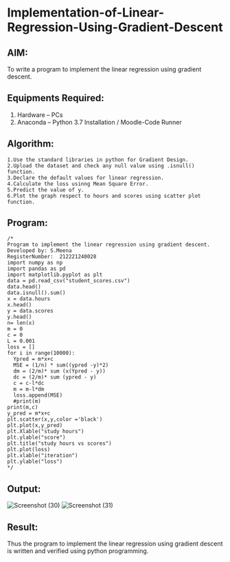 # Implementation-of-Linear-Regression-Using-Gradient-Descent

## AIM:
To write a program to implement the linear regression using gradient descent.

## Equipments Required:
1. Hardware – PCs
2. Anaconda – Python 3.7 Installation / Moodle-Code Runner

## Algorithm:
```
1.Use the standard libraries in python for Gradient Design.
2.Upload the dataset and check any null value using .isnull() function.
3.Declare the default values for linear regression.
4.Calculate the loss usinng Mean Square Error.
5.Predict the value of y.
6.Plot the graph respect to hours and scores using scatter plot function.
```

## Program:
```
/*
Program to implement the linear regression using gradient descent.
Developed by: S.Meena
RegisterNumber:  212221240028
import numpy as np
import pandas as pd 
import matplotlib.pyplot as plt
data = pd.read_csv("student_scores.csv")
data.head()
data.isnull().sum()
x = data.hours
x.head()
y = data.scores
y.head()
n= len(x)
m = 0
c = 0
L = 0.001
loss = []
for i in range(10000):
  Ypred = m*x+c
  MSE = (1/n) * sum((ypred -y)*2)
  dm = (2/m)* sum (x(Ypred - y))
  dc = (2/m)* sum (ypred - y)
  c = c-l*dc
  m = m-l*dm
  loss.append(MSE)
  #print(m)
print(m,c)
y_pred = m*x+c 
plt.scatter(x,y,color ='black')
plt.plot(x,y_pred)
plt.Xlable("study hours")
plt.ylable("score")
plt.title("study hours vs scores")
plt.plot(loss)
plt.xlable("iteration")
plt.ylable("loss")
*/
```

## Output:
![Screenshot (30)](https://user-images.githubusercontent.com/94677128/163543296-af66540f-6b43-4c33-a9f6-3b85fbde3f33.png)
![Screenshot (31)](https://user-images.githubusercontent.com/94677128/163543421-0ce4e471-4810-4741-92dd-890994bc8936.png)




## Result:
Thus the program to implement the linear regression using gradient descent is written and verified using python programming.
